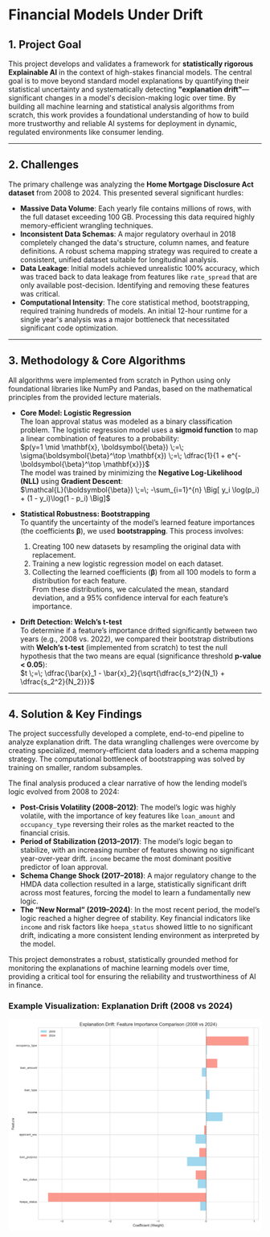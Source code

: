# Financial Models Under Drift

## 1. Project Goal

This project develops and validates a framework for **statistically rigorous Explainable AI** in the context of high-stakes financial models. The central goal is to move beyond standard model explanations by quantifying their statistical uncertainty and systematically detecting **"explanation drift"**—significant changes in a model's decision-making logic over time. By building all machine learning and statistical analysis algorithms from scratch, this work provides a foundational understanding of how to build more trustworthy and reliable AI systems for deployment in dynamic, regulated environments like consumer lending.

---

## 2. Challenges

The primary challenge was analyzing the **Home Mortgage Disclosure Act dataset** from 2008 to 2024. This presented several significant hurdles:

* **Massive Data Volume**: Each yearly file contains millions of rows, with the full dataset exceeding 100 GB. Processing this data required highly memory-efficient wrangling techniques.
* **Inconsistent Data Schemas**: A major regulatory overhaul in 2018 completely changed the data's structure, column names, and feature definitions. A robust schema mapping strategy was required to create a consistent, unified dataset suitable for longitudinal analysis.
* **Data Leakage**: Initial models achieved unrealistic 100% accuracy, which was traced back to data leakage from features like `rate_spread` that are only available post-decision. Identifying and removing these features was critical.
* **Computational Intensity**: The core statistical method, bootstrapping, required training hundreds of models. An initial 12-hour runtime for a single year's analysis was a major bottleneck that necessitated significant code optimization.

---

## 3. Methodology & Core Algorithms

All algorithms were implemented from scratch in Python using only foundational libraries like NumPy and Pandas, based on the mathematical principles from the provided lecture materials.

* **Core Model: Logistic Regression**  
  The loan approval status was modeled as a binary classification problem. The logistic regression model uses a **sigmoid function** to map a linear combination of features to a probability:  
  $p(y=1 \mid \mathbf{x}, \boldsymbol{\beta}) \;=\; \sigma(\boldsymbol{\beta}^\top \mathbf{x}) \;=\; \dfrac{1}{1 + e^{-\boldsymbol{\beta}^\top \mathbf{x}}}$  
  The model was trained by minimizing the **Negative Log-Likelihood (NLL)** using **Gradient Descent**:  
  $\mathcal{L}(\boldsymbol{\beta}) \;=\; -\sum_{i=1}^{n} \Big[ y_i \log(p_i) + (1 - y_i)\log(1 - p_i) \Big]$

* **Statistical Robustness: Bootstrapping**  
  To quantify the uncertainty of the model’s learned feature importances (the coefficients $\boldsymbol{\beta}$), we used **bootstrapping**. This process involves:
  1. Creating 100 new datasets by resampling the original data with replacement.
  2. Training a new logistic regression model on each dataset.
  3. Collecting the learned coefficients ($\boldsymbol{\beta}$) from all 100 models to form a distribution for each feature.  
  From these distributions, we calculated the mean, standard deviation, and a 95% confidence interval for each feature’s importance.

* **Drift Detection: Welch’s t-test**  
  To determine if a feature’s importance drifted significantly between two years (e.g., 2008 vs. 2022), we compared their bootstrap distributions with **Welch’s t-test** (implemented from scratch) to test the null hypothesis that the two means are equal (significance threshold **p-value < 0.05**):  
  $t \;=\; \dfrac{\bar{x}_1 - \bar{x}_2}{\sqrt{\dfrac{s_1^2}{N_1} + \dfrac{s_2^2}{N_2}}}$

---

## 4. Solution & Key Findings

The project successfully developed a complete, end-to-end pipeline to analyze explanation drift. The data wrangling challenges were overcome by creating specialized, memory-efficient data loaders and a schema mapping strategy. The computational bottleneck of bootstrapping was solved by training on smaller, random subsamples.

The final analysis produced a clear narrative of how the lending model’s logic evolved from 2008 to 2024:

* **Post-Crisis Volatility (2008–2012)**: The model’s logic was highly volatile, with the importance of key features like `loan_amount` and `occupancy_type` reversing their roles as the market reacted to the financial crisis.
* **Period of Stabilization (2013–2017)**: The model’s logic began to stabilize, with an increasing number of features showing no significant year-over-year drift. `income` became the most dominant positive predictor of loan approval.
* **Schema Change Shock (2017–2018)**: A major regulatory change to the HMDA data collection resulted in a large, statistically significant drift across most features, forcing the model to learn a fundamentally new logic.
* **The “New Normal” (2019–2024)**: In the most recent period, the model’s logic reached a higher degree of stability. Key financial indicators like `income` and risk factors like `hoepa_status` showed little to no significant drift, indicating a more consistent lending environment as interpreted by the model.

This project demonstrates a robust, statistically grounded method for monitoring the explanations of machine learning models over time, providing a critical tool for ensuring the reliability and trustworthiness of AI in finance.

### Example Visualization: Explanation Drift (2008 vs 2024)
![Drift Analysis 2008 vs 2024](outputs/visualizations/drift_analysis_2008_vs_2024.png)

